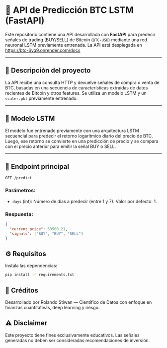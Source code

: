# 🔮 API de Predicción BTC LSTM (FastAPI)

Este repositorio contiene una API desarrollada con **FastAPI** para predecir señales de trading (BUY/SELL) de Bitcoin (`BTC-USD`) mediante una red neuronal LSTM previamente entrenada. La API está desplegada en https://btc-6vq9.onrender.com/docs

---

## 🚀 Descripción del proyecto

La API recibe una consulta HTTP y devuelve señales de compra o venta de BTC, basadas en una secuencia de características extraídas de datos recientes de Bitcoin y otros features. Se utiliza un modelo LSTM y un `scaler.pkl` previamente entrenado.

---

## 🧠 Modelo LSTM

El modelo fue entrenado previamente con una arquitectura LSTM secuencial para predecir el retorno logarítmico diario del precio de BTC. Luego, ese retorno se convierte en una predicción de precio y se compara con el precio anterior para emitir la señal BUY o SELL.

---

## 📡 Endpoint principal

`GET /predict`

### Parámetros:
- `days` (int): Número de días a predecir (entre 1 y 7). Valor por defecto: 1.

### Respuesta:
```json
{
  "current_price": 63500.21,
  "signals": ["BUY", "BUY", "SELL"]
} 
```

## ⚙️ Requisitos
Instala las dependencias:
```bash
pip install -r requirements.txt
```

## 🤝 Créditos
Desarrollado por Rolando Stiwan — Científico de Datos con enfoque en finanzas cuantitativas, deep learning y riesgo.

## ⚠️ Disclaimer
Este proyecto tiene fines exclusivamente educativos. Las señales generadas no deben ser consideradas recomendaciones de inversión.